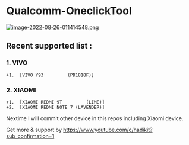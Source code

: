 # Qualcomm-OneclickTool

[![image-2022-08-26-011414548.png](https://i.postimg.cc/mrK7Zb0K/image-2022-08-26-011414548.png)](https://postimg.cc/94tDJjXB)

## Recent supported list :

### 1. VIVO 
```
+1.  [VIVO Y93         (PD1818F)]
```

### 2. XIAOMI
```
+1.  [XIAOMI REDMI 9T         (LIME)]
+2.  [XIAOMI REDMI NOTE 7 (LAVENDER)]
```

Nextime I will commit other device in this repos including Xiaomi device.

Get more & support by
https://www.youtube.com/c/hadikit?sub_confirmation=1
